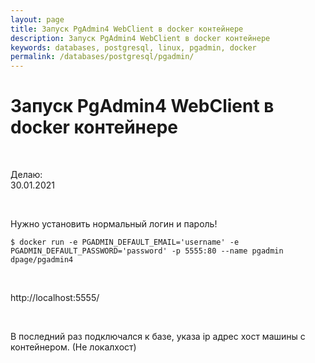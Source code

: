 ```yaml
---
layout: page
title: Запуск PgAdmin4 WebClient в docker контейнере
description: Запуск PgAdmin4 WebClient в docker контейнере
keywords: databases, postgresql, linux, pgadmin, docker
permalink: /databases/postgresql/pgadmin/
---
```


# Запуск PgAdmin4 WebClient в docker контейнере

<br/>

Делаю:  
30.01.2021

<br/>

Нужно установить нормальный логин и пароль!

```
$ docker run -e PGADMIN_DEFAULT_EMAIL='username' -e PGADMIN_DEFAULT_PASSWORD='password' -p 5555:80 --name pgadmin dpage/pgadmin4
```

<br/>

http://localhost:5555/

<br/>

В последний раз подключался к базе, указа ip адрес хост машины с контейнером. (Не локалхост)
